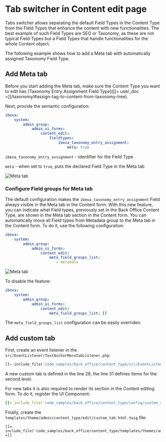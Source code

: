# Tab switcher in Content edit page

Tabs switcher allows separating the default Field Types in the Content Type from the Field Types that enhance the content with new functionalities.
The best example of such Field Types are SEO or Taxonomy, as these are not typical Field Types but a Field Types that handle functionalities for the whole Content object.

The following example shows how to add a Meta tab with automatically assigned Taxonomy Field Type.

## Add Meta tab

Before you start adding the Meta tab, make sure the Content Type you want to edit has [Taxonomy Entry Assignment Field Type]([[= user_doc =]]/taxonomy/#assign-tag-to-content-from-taxonomy-tree).

Next, provide the semantic configuration:

```yaml
ibexa:
    system:
        admin_group:
            admin_ui_forms:
                content_edit:
                    fieldtypes:
                        ibexa_taxonomy_entry_assignment:
                            meta: true

```

`ibexa_taxonomy_entry_assignment` - identifier for the Field Type

`meta` - when set to `true`, puts the declared Field Type in the Meta tab

![Meta tab](tab_switcher.png)


### Configure Field groups for Meta tab

The default configuration makes the `ibexa_taxonomy_entry_assignment` Field always visible in the Meta tab in the Content form. 
With this new feature, you can indicate what Field types, previously set in the Back Office Content Type, are shown in the Meta tab section in the Content form. 
You can automatically move all Field types from Metadata group to the Meta tab in the Content form.
To do it, use the following configuration:

```yaml
ibexa:
    system:
        admin_group:
            admin_ui_forms:
                content_edit:
                    meta_field_groups_list:
                       - metadata

```

![Meta tab](tab_switcher_meta.png)

To disable the feature:

```yaml
ibexa:
    system:
        admin_group:
            admin_ui_forms:
                content_edit:
                    meta_field_groups_list: []
```


The `meta_field_groups_list` configuration can be easily overriden.

## Add custom tab

First, create an event listener in the `src/EventListener/TextAnchorMenuTabListener.php`:

``` php hl_lines="28 31"
[[= include_file('code_samples/back_office/content_type/src/EventListener/TextAnchorMenuTabListener.php') =]]
```

A new custom tab is defined in the line 28, the line 31 defines items for the second level.

For new tabs it is also required to render its section in the Content editing form. To do it, register the UI Component:

```yaml
[[= include_file('code_samples/back_office/content_type/config/custom_services.yaml') =]]
```

Finally, create the `templates/theme/admin/content_type/edit/custom_tab.html.twig` file:

``` html+twig
[[= include_file('code_samples/back_office/content_type/templates/themes/admin/content_type/edit/custom_tab.html.twig') =]]
```
